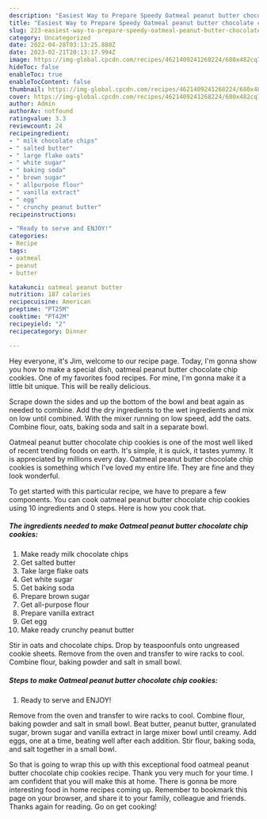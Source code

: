 ```yaml
---
description: "Easiest Way to Prepare Speedy Oatmeal peanut butter chocolate chip cookies"
title: "Easiest Way to Prepare Speedy Oatmeal peanut butter chocolate chip cookies"
slug: 223-easiest-way-to-prepare-speedy-oatmeal-peanut-butter-chocolate-chip-cookies
category: Uncategorized
date: 2022-04-28T03:13:25.880Z
date: 2023-02-21T20:13:17.994Z
image: https://img-global.cpcdn.com/recipes/4621409241268224/680x482cq70/oatmeal-peanut-butter-chocolate-chip-cookies-recipe-main-photo.jpg
hideToc: false
enableToc: true
enableTocContent: false
thumbnail: https://img-global.cpcdn.com/recipes/4621409241268224/680x482cq70/oatmeal-peanut-butter-chocolate-chip-cookies-recipe-main-photo.jpg
cover: https://img-global.cpcdn.com/recipes/4621409241268224/680x482cq70/oatmeal-peanut-butter-chocolate-chip-cookies-recipe-main-photo.jpg
author: Admin
authorAv: notfound
ratingvalue: 3.3
reviewcount: 24
recipeingredient:
- " milk chocolate chips"
- " salted butter"
- " large flake oats"
- " white sugar"
- " baking soda"
- " brown sugar"
- " allpurpose flour"
- " vanilla extract"
- " egg"
- " crunchy peanut butter"
recipeinstructions:

- "Ready to serve and ENJOY!"
categories:
- Recipe
tags:
- oatmeal
- peanut
- butter

katakunci: oatmeal peanut butter 
nutrition: 187 calories
recipecuisine: American
preptime: "PT25M"
cooktime: "PT42M"
recipeyield: "2"
recipecategory: Dinner

---
```



Hey everyone, it's Jim, welcome to our recipe page. Today, I'm gonna show you how to make a special dish, oatmeal peanut butter chocolate chip cookies. One of my favorites food recipes. For mine, I'm gonna make it a little bit unique. This will be really delicious.

Scrape down the sides and up the bottom of the bowl and beat again as needed to combine. Add the dry ingredients to the wet ingredients and mix on low until combined. With the mixer running on low speed, add the oats. Combine flour, oats, baking soda and salt in a separate bowl.

Oatmeal peanut butter chocolate chip cookies is one of the most well liked of recent trending foods on earth. It's simple, it is quick, it tastes yummy. It is appreciated by millions every day. Oatmeal peanut butter chocolate chip cookies is something which I've loved my entire life. They are fine and they look wonderful.


To get started with this particular recipe, we have to prepare a few components. You can cook oatmeal peanut butter chocolate chip cookies using 10 ingredients and 0 steps. Here is how you cook that.

<!--inarticleads1-->

##### The ingredients needed to make Oatmeal peanut butter chocolate chip cookies:

1. Make ready  milk chocolate chips
1. Get  salted butter
1. Take  large flake oats
1. Get  white sugar
1. Get  baking soda
1. Prepare  brown sugar
1. Get  all-purpose flour
1. Prepare  vanilla extract
1. Get  egg
1. Make ready  crunchy peanut butter


Stir in oats and chocolate chips. Drop by teaspoonfuls onto ungreased cookie sheets. Remove from the oven and transfer to wire racks to cool. Combine flour, baking powder and salt in small bowl. 

<!--inarticleads2-->

##### Steps to make Oatmeal peanut butter chocolate chip cookies:


1. Ready to serve and ENJOY!

Remove from the oven and transfer to wire racks to cool. Combine flour, baking powder and salt in small bowl. Beat butter, peanut butter, granulated sugar, brown sugar and vanilla extract in large mixer bowl until creamy. Add eggs, one at a time, beating well after each addition. Stir flour, baking soda, and salt together in a small bowl. 

So that is going to wrap this up with this exceptional food oatmeal peanut butter chocolate chip cookies recipe. Thank you very much for your time. I am confident that you will make this at home. There is gonna be more interesting food in home recipes coming up. Remember to bookmark this page on your browser, and share it to your family, colleague and friends. Thanks again for reading. Go on get cooking!
